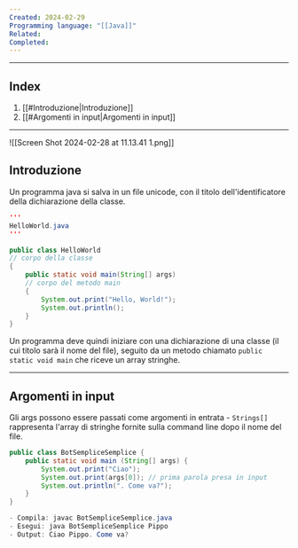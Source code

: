 ```yaml
---
Created: 2024-02-29
Programming language: "[[Java]]"
Related: 
Completed:
---
```

---
## Index

1. [[#Introduzione|Introduzione]]
2. [[#Argomenti in input|Argomenti in input]]
---

![[Screen Shot 2024-02-28 at 11.13.41 1.png]]
## Introduzione
Un programma java si salva in un file unicode, con il titolo dell'identificatore della dichiarazione della classe.

```java
'''
HelloWorld.java
'''

public class HelloWorld
// corpo della classe
{
	public static void main(String[] args)
	// corpo del metodo main
	{
		System.out.print("Hello, World!");
		System.out.println();
	}
}
```
Un programma deve quindi iniziare con una dichiarazione di una classe (il cui titolo sarà il nome del file), seguito da un metodo chiamato `public static void main` che riceve un array stringhe.

---
## Argomenti in input
Gli args possono essere passati come argomenti in entrata - `Strings[]` rappresenta l'array di stringhe fornite sulla command line dopo il nome del file.

```java
public class BotSempliceSemplice {
	public static void main (String[] args) {
		System.out.print("Ciao");
		System.out.print(args[0]); // prima parola presa in input
		System.out.println(". Come va?");
	}
}

- Compila: javac BotSempliceSemplice.java
- Esegui: java BotSempliceSemplice Pippo
- Output: Ciao Pippo. Come va?
```
